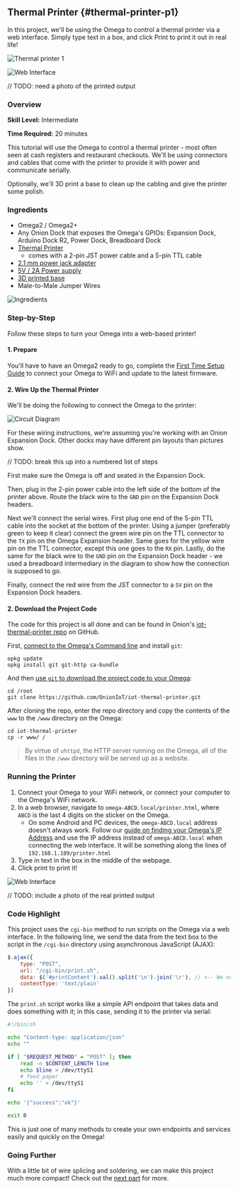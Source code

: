 ## Thermal Printer {#thermal-printer-p1}

In this project, we'll be using the Omega to control a thermal printer via a web interface. Simply type text in a box, and click Print to print it out in real life!

![Thermal printer 1](./img/thermal-printer-1-1.jpg)

![Web Interface](./img/thermal-printer-web-page.png)

// TODO: need a photo of the printed output

### Overview

**Skill Level:** Intermediate

**Time Required:** 20 minutes

This tutorial will use the Omega to control a thermal printer - most often seen at cash registers and restaurant checkouts. We'll be using connectors and cables that come with the printer to provide it with power and communicate serially.

Optionally, we'll 3D print a base to clean up the cabling and give the printer some polish.

### Ingredients

* Omega2 / Omega2+
* Any Onion Dock that exposes the Omega's GPIOs: Expansion Dock, Arduino Dock R2, Power Dock, Breadboard Dock
* [Thermal Printer](https://www.adafruit.com/product/2751)
    * comes with a 2-pin JST power cable and a 5-pin TTL cable
* [2.1 mm power jack adapter](https://www.adafruit.com/product/368)
* [5V / 2A Power supply](https://www.adafruit.com/product/276)
* [3D printed base](http://www.thingiverse.com/thing:1272778)
* Male-to-Male Jumper Wires

![Ingredients](./img/thermal-printer-1-ingredients.jpg)

### Step-by-Step

Follow these steps to turn your Omega into a web-based printer!

#### 1. Prepare

You'll have to have an Omega2 ready to go, complete the [First Time Setup Guide](https://docs.onion.io/omega2-docs/first-time-setup.html) to connect your Omega to WiFi and update to the latest firmware.


#### 2. Wire Up the Thermal Printer

We'll be doing the following to connect the Omega to the printer:

<!-- TODO: new circuit diagram -->
![Circuit Diagram](./img/thermal-printer-1-circuit-diagram.png)

For these wiring instructions, we're assuming you're working with an Onion Expansion Dock. Other docks may have different pin layouts than pictures show.

// TODO: break this up into a numbered list of steps

First make sure the Omega is off and seated in the Expansion Dock.

Then, plug in the 2-pin power cable into the left side of the bottom of the printer above. Route the black wire to the `GND` pin on the Expansion Dock headers.

Next we'll connect the serial wires. First plug one end of the 5-pin TTL cable into the socket at the bottom of the printer. Using a jumper (preferably green to keep it clear) connect the green wire pin on the TTL connector to the `TX` pin on the Omega Expansion header. Same goes for the yellow wire pin on the TTL connector, except this one goes to the `RX` pin. Lastly, do the same for the black wire to the `GND` pin on the Expansion Dock header - we used a breadboard intermediary in the diagram to show how the connection is supposed to go.

Finally, connect the red wire from the JST connector to a `5V` pin on the Expansion Dock headers.


#### 2. Download the Project Code

The code for this project is all done and can be found in Onion's [iot-thermal-printer repo](https://github.com/OnionIoT/iot-thermal-printer) on GitHub.

First, [connect to the Omega's Command line](https://docs.onion.io/omega2-docs/connecting-to-the-omega-terminal.html#connecting-to-the-omega-terminal-ssh) and install `git`:

```
opkg update
opkg install git git-http ca-bundle
```

And then [use `git` to download the project code to your Omega](https://docs.onion.io/omega2-docs/installing-and-using-git.html):

```
cd /root
git clone https://github.com/OnionIoT/iot-thermal-printer.git
```

After cloning the repo, enter the repo directory and copy the contents of the `www` to the `/www` directory on the Omega:

```
cd iot-thermal-printer
cp -r www/ /
```

> By virtue of `uhttpd`, the HTTP server running on the Omega, all of the files in the `/www` directory will be served up as a website.


### Running the Printer

1. Connect your Omega to your WiFi network, or connect your computer to the Omega's WiFi network.
1. In a web browser, navigate to `omega-ABCD.local/printer.html`, where `ABCD` is the last 4 digits on the sticker on the Omega.
	* On some Android and PC devices, the `omega-ABCD.local` address doesn't always work. Follow our [guide on finding your Omega's IP Address](https://docs.onion.io/omega2-docs/finding-omega-ip-address.html) and use the IP address instead of `omega-ABCD.local` when connecting the web interface. It will be something along the lines of `192.168.1.109/printer.html`
1. Type in text in the box in the middle of the webpage.
1. Click print to print it!

![Web Interface](./img/thermal-printer-web-page.png)

// TODO: include a photo of the real printed output

### Code Highlight

This project uses the `cgi-bin` method to run scripts on the Omega via a web interface. In the following line, we send the data from the text box to the script in the `/cgi-bin` directory using asynchronous JavaScript (AJAX):

```javascript
$.ajax({
    type: "POST",
    url: "/cgi-bin/print.sh",
    data: $('#printContent').val().split('\n').join('\r'), // <-- We need to replace \n with \r
    contentType: 'text/plain'
})
```

The `print.sh` script works like a simple API endpoint that takes data and does something with it; in this case, sending it to the printer via serial:

```sh
#!/bin/sh

echo "Content-type: application/json"
echo ""

if [ "$REQUEST_METHOD" = "POST" ]; then
    read -n $CONTENT_LENGTH line
    echo $line > /dev/ttyS1
    # feed paper
    echo '' > /dev/ttyS1
fi

echo '{"success":"ok"}'

exit 0
```

This is just one of many methods to create your own endpoints and services easily and quickly on the Omega!


### Going Further

With a little bit of wire splicing and soldering, we can make this project much more compact! Check out the [next part](#thermal-printer-p2) for more.
